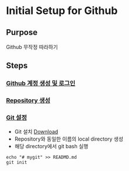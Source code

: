 # Initial Setup for Github

## Purpose

Github 무작정 따라하기

## Steps

### [Github 계정 생성 및 로그인](https://docs.github.com/ko/get-started/quickstart/creating-an-account-on-github)

### [Repository 생성](https://docs.github.com/ko/get-started/quickstart/hello-world)

### [Git 설정](https://docs.github.com/ko/get-started/quickstart/set-up-git)

- Git 설치 [Download](https://git-scm.com/downloads)
- Repository와 동일한 이름의 local directory 생성
- 해당 directory에서 git bash 실행

```
echo "# mygit" >> READMD.md
git init
```